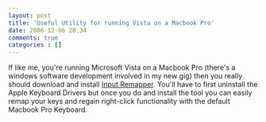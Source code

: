 ```yaml
---
layout: post
title: 'Useful Utility for running Vista on a Macbook Pro'
date: 2006-12-06 20:34
comments: true
categories : []
---  
```


If like me, you're running Microsoft Vista on a Macbook Pro (there's a windows software development involved in my new gig) then you really should download and install <a href="http://forum.insanelymac.com/index.php?showtopic=34515">Input Remapper</a>. You'll have to first uninstall the Apple Keyboard Drivers but once you do and install the tool you can easily remap your keys and regain right-click functionality with the default Macbook Pro Keyboard.

